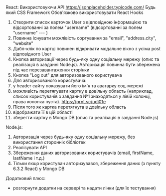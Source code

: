 React:
Використовуючи API https://jsonplaceholder.typicode.com/
Будь який CSS Framework
Обов'язково використовувати React Hooks

1) Створити список карточок User з відповідною інформацією та відсортованні за полем "username" (відсортованні за полем "username" --- )
2) Повинна існувати можлівість сортування за "email", "address.city", "website"
3) Дабл-клік по картці повинен відкривати модальне вікно з усіма post відповідного User
4) Кнопка авторизації через будь-яку одну соціальну мережу (опис та реалізація в завданні Node.js). Авторизація повинна бути збережена під час перезавантаження сторінки
5) Кнопка "Log out" для авторизованого користувача
6) Для авторизованого користувача:
1) у header сайту показувати його ім'я та аватарку соц-мережі
2) можливість перетягувати картку в довільну область (наприклад, список користувачів з завдання №1 знаходяться у лівій колонці, права колонка пуста). https://prnt.sc/udi01e
3) Після того як картка перетягнута в довільну область
1) відображати її в цій області
2) зберегти картку в Mongo DB (опис та реалізація в завданні Node.js)


Node.js:
1) Авторизація через будь-яку одну соціальну мережу, без використання сторонніх бібліотек
2) Реалізувати API
1) Збереження даних авторизованих користувачів (email, firstName, lastName і т.д.)
2) Тільки якщо користувач авторизувався, збереження даних (з пункту 6.3.2 React) у Mongo DB

Додатковий плюс:
- розгорнути додатки на сервері та надати лінки (для їх тестування)

